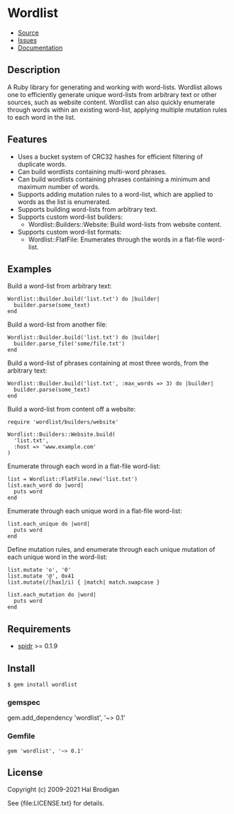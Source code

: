# Wordlist

* [Source](https://github.com/postmodern/wordlist.rb#readme)
* [Issues](https://github.com/postmodern/wordlist.rb/issues)
* [Documentation](https://rubydoc.info/gems/wordlist/frames)

## Description

A Ruby library for generating and working with word-lists. Wordlist allows
one to efficiently generate unique word-lists from arbitrary text or
other sources, such as website content. Wordlist can also quickly enumerate
through words within an existing word-list, applying multiple mutation
rules to each word in the list.

## Features

* Uses a bucket system of CRC32 hashes for efficient filtering of duplicate
  words.
* Can build wordlists containing multi-word phrases.
* Can build wordlists containing phrases containing a minimum and maximum
  number of words.
* Supports adding mutation rules to a word-list, which are applied to
  words as the list is enumerated.
* Supports building word-lists from arbitrary text.
* Supports custom word-list builders:
  * Wordlist::Builders::Website: Build word-lists from website content.
* Supports custom word-list formats:
  * Wordlist::FlatFile: Enumerates through the words in a flat-file
    word-list.

## Examples

Build a word-list from arbitrary text:

    Wordlist::Builder.build('list.txt') do |builder|
      builder.parse(some_text)
    end

Build a word-list from another file:

    Wordlist::Builder.build('list.txt') do |builder|
      builder.parse_file('some/file.txt')
    end

Build a word-list of phrases containing at most three words, from the
arbitrary text:

    Wordlist::Builder.build('list.txt', :max_words => 3) do |builder|
      builder.parse(some_text)
    end

Build a word-list from content off a website:

    require 'wordlist/builders/website'

    Wordlist::Builders::Website.build(
      'list.txt',
      :host => 'www.example.com'
    )

Enumerate through each word in a flat-file word-list:

    list = Wordlist::FlatFile.new('list.txt')
    list.each_word do |word|
      puts word
    end

Enumerate through each unique word in a flat-file word-list:

    list.each_unique do |word|
      puts word
    end

Define mutation rules, and enumerate through each unique mutation of each
unique word in the word-list:

    list.mutate 'o', '0'
    list.mutate '@', 0x41
    list.mutate(/[hax]/i) { |match| match.swapcase }

    list.each_mutation do |word|
      puts word
    end

## Requirements

* [spidr](http://spidr.rubyforge.org) >= 0.1.9

## Install

    $ gem install wordlist

### gemspec

   gem.add_dependency 'wordlist', '~> 0.1'

### Gemfile

    gem 'wordlist', '~> 0.1'

## License

Copyright (c) 2009-2021 Hal Brodigan

See {file:LICENSE.txt} for details.
